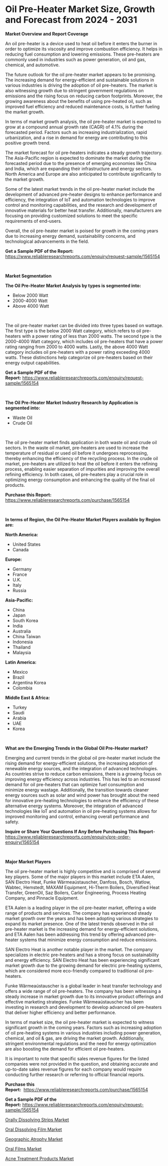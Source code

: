 <p><h1>Oil Pre-Heater Market Size, Growth and Forecast from 2024 - 2031</h1></p><p><strong>Market Overview and Report Coverage</strong></p>
<p><p>An oil pre-heater is a device used to heat oil before it enters the burner in order to optimize its viscosity and improve combustion efficiency. It helps in reducing fuel consumption and lowering emissions. These pre-heaters are commonly used in industries such as power generation, oil and gas, chemical, and automotive.</p><p>The future outlook for the oil pre-heater market appears to be promising. The increasing demand for energy-efficient and sustainable solutions in various industries is driving the adoption of oil pre-heaters. The market is also witnessing growth due to stringent government regulations on emissions and the rising focus on reducing carbon footprints. Moreover, the growing awareness about the benefits of using pre-heated oil, such as improved fuel efficiency and reduced maintenance costs, is further fueling the market growth.</p><p>In terms of market growth analysis, the oil pre-heater market is expected to grow at a compound annual growth rate (CAGR) of 4.1% during the forecasted period. Factors such as increasing industrialization, rapid urbanization, and a rise in demand for energy are contributing to this positive growth trend.</p><p>The market forecast for oil pre-heaters indicates a steady growth trajectory. The Asia-Pacific region is expected to dominate the market during the forecasted period due to the presence of emerging economies like China and India, which are expanding their infrastructure and energy sectors. North America and Europe are also anticipated to contribute significantly to the market growth.</p><p>Some of the latest market trends in the oil pre-heater market include the development of advanced pre-heater designs to enhance performance and efficiency, the integration of IoT and automation technologies to improve control and monitoring capabilities, and the research and development of innovative materials for better heat transfer. Additionally, manufacturers are focusing on providing customized solutions to meet the specific requirements of end-users.</p><p>Overall, the oil pre-heater market is poised for growth in the coming years due to increasing energy demand, sustainability concerns, and technological advancements in the field.</p></p>
<p><strong>Get a Sample PDF of the Report:</strong> <a href="https://www.reliableresearchreports.com/enquiry/request-sample/1565154">https://www.reliableresearchreports.com/enquiry/request-sample/1565154</a></p>
<p>&nbsp;</p>
<p><strong>Market Segmentation</strong></p>
<p><strong>The Oil Pre-Heater Market Analysis by types is segmented into:</strong></p>
<p><ul><li>Below 2000 Watt</li><li>2000-4000 Watt</li><li>Above 4000 Watt</li></ul></p>
<p>&nbsp;</p>
<p><p>The oil pre-heater market can be divided into three types based on wattage. The first type is the below 2000 Watt category, which refers to oil pre-heaters with a power rating of less than 2000 watts. The second type is the 2000-4000 Watt category, which includes oil pre-heaters that have a power rating ranging from 2000 to 4000 watts. Lastly, the above 4000 Watt category includes oil pre-heaters with a power rating exceeding 4000 watts. These distinctions help categorize oil pre-heaters based on their energy output capabilities.</p></p>
<p><strong>Get a Sample PDF of the Report:</strong>&nbsp;<a href="https://www.reliableresearchreports.com/enquiry/request-sample/1565154">https://www.reliableresearchreports.com/enquiry/request-sample/1565154</a></p>
<p>&nbsp;</p>
<p><strong>The Oil Pre-Heater Market Industry Research by Application is segmented into:</strong></p>
<p><ul><li>Waste Oil</li><li>Crude Oil</li></ul></p>
<p>&nbsp;</p>
<p><p>The oil pre-heater market finds application in both waste oil and crude oil sectors. In the waste oil market, pre-heaters are used to increase the temperature of residual or used oil before it undergoes reprocessing, thereby enhancing the efficiency of the recycling process. In the crude oil market, pre-heaters are utilized to heat the oil before it enters the refining process, enabling easier separation of impurities and improving the overall refining efficiency. In both cases, oil pre-heaters play a crucial role in optimizing energy consumption and enhancing the quality of the final oil products.</p></p>
<p><strong>Purchase this Report:</strong>&nbsp; <a href="https://www.reliableresearchreports.com/purchase/1565154">https://www.reliableresearchreports.com/purchase/1565154</a></p>
<p>&nbsp;</p>
<p><strong>In terms of Region, the Oil Pre-Heater Market Players available by Region are:</strong></p>
<p>
    <p> <strong> North America: </strong>
        <ul>
            <li>United States</li>
            <li>Canada</li>
        </ul>
        </p> 
    <p> <strong> Europe: </strong>
        <ul>
            <li>Germany</li>
            <li>France</li>
            <li>U.K.</li>
            <li>Italy</li>
            <li>Russia</li>
        </ul>
        </p> 
    <p> <strong> Asia-Pacific: </strong>
        <ul>
            <li>China</li>
            <li>Japan</li>
            <li>South Korea</li>
            <li>India</li>
            <li>Australia</li>
            <li>China Taiwan</li>
            <li>Indonesia</li>
            <li>Thailand</li>
            <li>Malaysia</li>
        </ul>
        </p> 
    <p> <strong> Latin America: </strong>
        <ul>
            <li>Mexico</li>
            <li>Brazil</li>
            <li>Argentina Korea</li>
            <li>Colombia</li>
        </ul>
        </p> 
    <p> <strong> Middle East & Africa: </strong>
        <ul>
            <li>Turkey</li>
            <li>Saudi</li>
            <li>Arabia</li>
            <li>UAE</li>
            <li>Korea</li>
        </ul>
    </p>
    </p>
<p>&nbsp;</p>
<p><strong>What are the Emerging Trends in the Global Oil Pre-Heater market?</strong></p>
<p><p>Emerging and current trends in the global oil pre-heater market include the rising demand for energy-efficient solutions, the increasing adoption of renewable energy sources, and the integration of advanced technologies. As countries strive to reduce carbon emissions, there is a growing focus on improving energy efficiency across industries. This has led to an increased demand for oil pre-heaters that can optimize fuel consumption and minimize energy wastage. Additionally, the transition towards cleaner energy sources such as solar and wind power has brought about the need for innovative pre-heating technologies to enhance the efficiency of these alternative energy systems. Moreover, the integration of advanced technologies like IoT and automation in oil pre-heating systems allows for improved monitoring and control, enhancing overall performance and safety.</p></p>
<p><strong>Inquire or Share Your Questions If Any Before Purchasing This Report</strong>- <a href="https://www.reliableresearchreports.com/enquiry/pre-order-enquiry/1565154">https://www.reliableresearchreports.com/enquiry/pre-order-enquiry/1565154</a></p>
<p>&nbsp;</p>
<p><strong>Major Market Players</strong></p>
<p><p>The oil pre-heater market is highly competitive and is comprised of several key players. Some of the major players in this market include ETA Aalen, SAN Electro Heat, Funke Wärmeaústauscher, Danfoss, Bosch, Watlow, Wabtec, Hemstedt, MAXAM Equipment, Hi-Therm Boilers, Diversified Heat Transfer, GreenOil, Saz Boilers, Carlor Engineering, Process Heating Company, and Pinnacle Equipment.</p><p>ETA Aalen is a leading player in the oil pre-heater market, offering a wide range of products and services. The company has experienced steady market growth over the years and has been adopting various strategies to expand its market presence. One of the latest trends observed in the oil pre-heater market is the increasing demand for energy-efficient solutions, and ETA Aalen has been addressing this trend by offering advanced pre-heater systems that minimize energy consumption and reduce emissions. </p><p>SAN Electro Heat is another notable player in the market. The company specializes in electric pre-heaters and has a strong focus on sustainability and energy efficiency. SAN Electro Heat has been experiencing significant market growth due to the growing demand for electric pre-heating systems, which are considered more eco-friendly compared to traditional oil pre-heaters. </p><p>Funke Wärmeaústauscher is a global leader in heat transfer technology and offers a wide range of oil pre-heaters. The company has been witnessing a steady increase in market growth due to its innovative product offerings and effective marketing strategies. Funke Wärmeaústauscher has been investing in research and development to develop advanced oil pre-heaters that deliver higher efficiency and better performance. </p><p>In terms of market size, the oil pre-heater market is expected to witness significant growth in the coming years. Factors such as increasing adoption of oil pre-heating systems in various industries including power generation, chemical, and oil & gas, are driving the market growth. Additionally, stringent environmental regulations and the need for energy optimization are also boosting the demand for efficient oil pre-heaters.</p><p>It is important to note that specific sales revenue figures for the listed companies were not provided in the question, and obtaining accurate and up-to-date sales revenue figures for each company would require conducting further research or referring to official financial reports.</p></p>
<p><strong>Purchase this Report:</strong>&nbsp;&nbsp;<a href="https://www.reliableresearchreports.com/purchase/1565154">https://www.reliableresearchreports.com/purchase/1565154</a></p>
<p></p>
<p><strong>Get a Sample PDF of the Report:</strong>&nbsp;<a href="https://www.reliableresearchreports.com/enquiry/request-sample/1565154">https://www.reliableresearchreports.com/enquiry/request-sample/1565154</a></p>
<p><p><a href="https://medium.com/@angelaarnold1941/orally-dissolving-strips-market-size-and-market-trends-complete-industry-overview-2023-to-2030-db4bdb4da7de">Orally Dissolving Strips Market</a></p><p><a href="https://medium.com/@angelaarnold1941/oral-dissolving-film-market-trends-and-market-analysis-forecasted-for-period-2023-2030-a1b93d7908fe">Oral Dissolving Film Market</a></p><p><a href="https://medium.com/@angelaarnold1941/geographic-atrophy-market-exploring-market-share-market-trends-and-future-growth-fd86fbb2f124">Geographic Atrophy Market</a></p><p><a href="https://medium.com/@angelaarnold1941/analyzing-oral-films-market-global-industry-perspective-and-forecast-2023-to-2030-0cd833236980">Oral Films Market</a></p><p><a href="https://medium.com/@angelaarnold1941/acne-treatment-products-market-insight-market-trends-growth-forecasted-from-2023-to-2030-75010a793061">Acne Treatment Products Market</a></p></p>